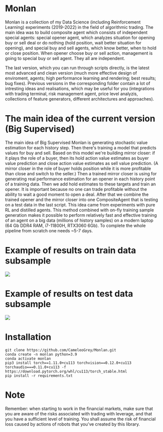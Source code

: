 # Monlan
Monlan is a collection of my Data Science (including Reinforcement Learning) experiments (2019-2022) in the field of algorithmic trading. 
The main idea was to build composite agent which
consists of independent special agents: special opener agent, which analyzes situation for
opening buy or sell deal or do nothing (hold position, wait better situation for opening), and special
buy and sell agents, which know better, when to hold or close position. When opener choose
buy or sell action, management is going to special buy or sell agent. They all are independent.


The last version, which you can run through scripts directly, is the latest most advanced and clean version 
(much more effective design of enviroment, agents; high performance learning and rendering; best results; bug fixes).
Previous versions in the corresponding folder contain a lot of intresting ideas and realisations, 
which may be useful for you (integrations with trading terminal, risk management agent, price level
analyzis, collections of feature generators, different architectures and approaches).

# The main idea of the current version (Big Supervised)

The main idea of Big Supervised Monlan is generating stochastic 
value estimation for each history step. Then there's training a model that 
predicts values for buy and sell. Based on this model we're building 
mirror closer: if it plays the role of a buyer, then its hold action value estimates 
as buyer value prediction and close action value estimates as sell value prediction. 
(A mirror closer in the role of buyer holds position while it is more profitable
than close and switch to the seller.) 
Then a trained mirror closer is using for generating real performance estimation 
for an opener in each history point of a training data. Then we add 
hold estimates to these targets and train an opener. It is important because 
no one can trade profitable without the ability to wait a good moment to open a deal. 
After that we combine the trained opener and the mirror closer into one 
CompositeAgent that is testing on a test data in the last script. 
This idea came from experiments with pure RL and distilled agents. 
This method combined with on-fly training sample generation makes 
it possible to perform relatively fast and effective training of an agent on a big data (millions of history samples) 
on a modern laptop (64 Gb DDR4 RAM, i7-11800H, RTX3060 6Gb). To complete the whole pipeline from scratch one needs ~5-7 days. 

# Example of results on train data subsample

![](resnet_18_naive_opener_0_16_train_subsample_73000.png)

# Example of results on test data subsample

![](resnet_18_naive_opener_0_16_test_subsample_73000.png)

# Installation

```
git clone https://github.com/CameleoGrey/Monlan.git
conda create -n monlan python=3.9
conda activate monlan
pip3 install torch==1.11.0+cu113 torchvision==0.12.0+cu113 torchaudio===0.11.0+cu113 -f https://download.pytorch.org/whl/cu113/torch_stable.html
pip install -r requirements.txt
```

# Note
Remember: when starting to work in the financial markets, make sure that 
you are aware of the risks associated with trading with leverage, and that 
you have a sufficient level of training. You shall assume the risk of financial loss 
caused by actions of robots that you've created by this library.

